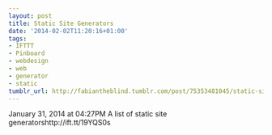 ```yaml
---
layout: post
title: Static Site Generators
date: '2014-02-02T11:20:16+01:00'
tags:
- IFTTT
- Pinboard
- webdesign
- web
- generator
- static
tumblr_url: http://fabiantheblind.tumblr.com/post/75353481045/static-site-generators
---
```

January 31, 2014 at 04:27PM
A list of static site generatorshttp://ift.tt/19YQS0s
